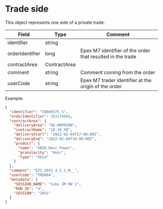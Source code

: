 ﻿# Trade side

This object represents one side of a private trade.

| Field | Type | Comment |
| --- | --- | --- |
| identifier | string | | 
| orderIdentifier | long | Epex M7 identifier of the order that resulted in the trade |
| contractArea | ContractArea | |
| comment | string | Comment coming from the order |
| userCode | string | Epex M7 trader identifier at the origin of the order |

Example:
```json
{
  "identifier": "58869375_S",
  "orderIdentifier": 303134066,
  "contractArea": {
    "deliveryArea": "DE-AMPRION",
    "contractName": "18-19_XB",
    "deliveryStart": "2022-02-04T17:00:00Z",
    "deliveryEnd": "2022-02-04T18:00:00Z",
    "product": {
      "name": "XBID_Hour_Power",
      "granularity": "Hour",
      "type": "Xbid"
    }
  },
  "comment": "EZ2_2051_4_2.1_M__",
  "userCode": "TRD004",
  "metadata": {
    "SESSION_NAME": "Subs IM RW 1",
    "RUN_ID": "4",
    "SESSION": "2051"
  }
}
```